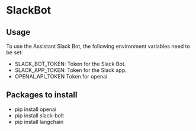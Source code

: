 # SlackBot


## Usage

To use the Assistant Slack Bot, the following environment variables need to be set:

- SLACK_BOT_TOKEN: Token for the Slack Bot.
- SLACK_APP_TOKEN: Token for the Slack app.
- OPENAI_API_TOKEN Token for openai

## Packages to install
- pip install openai
- pip install slack-bolt
- pip install langchain
